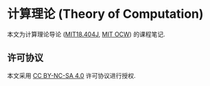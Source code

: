 # 计算理论 (Theory of Computation)

本文为计算理论导论 ([MIT18.404J], [MIT OCW]) 的课程笔记.

[MIT18.404J]: https://ocw.mit.edu/courses/18-404j-theory-of-computation-fall-2020/
[MIT OCW]: https://ocw.mit.edu/

## 许可协议

本文采用 [CC BY-NC-SA 4.0](https://creativecommons.org/licenses/by-nc-sa/4.0/) 许可协议进行授权.
